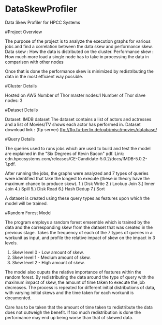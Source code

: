 # DataSkewProfiler

Data Skew Profiler for HPCC Systems

#Project Overview

The purpose of the project is to analyze the execution graphs for various jobs and find a correlation between the data skew and performance skew.
Data skew : How the data is distributed on the cluster.
Performance skew : How much more load a single node has to take in processing the data in comparison with other nodes

Once that is done the performance skew is minimized by redistributing the data in the most efficient way possible.

#Cluster Details

Hosted on AWS
Number of Thor master nodes:1
Number of Thor slave nodes: 3

#Dataset Details

Dataset: IMDB dataset 
The dataset contains a list of actors and actresses and a list of Movies/TV shows each actor has performed in.
Dataset download link : (ftp server) ftp://ftp.fu-berlin.de/pub/misc/movies/database/ 

#Query Details

The queries used to runs jobs which are used to build and test the model are explained in the "Six Degrees of Kevin Bacon" pdf.
Link: cdn.hpccsystems.com/releases/CE-Candidate-5.0.2/docs/IMDB-5.0.2-1.pdf.

After running the jobs, the graphs were analyzed and 7 types of queries were identified that take the longest to execute (these in theory have the maximum chance to produce skew).
1.) Disk Write
2.) Lookup Join	
3.) Inner Join
4.) Spill
5.) Disk Read
6.) Hash Dedup
7.) Sort

A dataset is created using these query types as features upon which the model will be trained.

#Random Forest Model

The program employs a random forest emsemble which is trained by the data and the corresponding skew from the dataset that was created in the previous stage. 
Takes the frequency of each of the 7 types of queries in a workunit as input, and profile the relative impact of skew on the impact in 3 levels.
1) Skew level 0 - Low amount of skew.
2) Skew level 1 - Medium amount of skew.
3) Skew level 2 - High amount of skew.

The model also ouputs the relative importance of features within the random forest. By redistributing the data around the type of query with the maximum impact of skew, the amount of time taken to execute the job decreases. The process is repeated for different initial distributions of data, with varying initial skews and the time taken for each workunit is documented.

Care has to be taken that the amount of time taken to redistribute the data does not outweigh the benefit. If too much redistribution is done the performance may end up being worse than that of skewed data.
